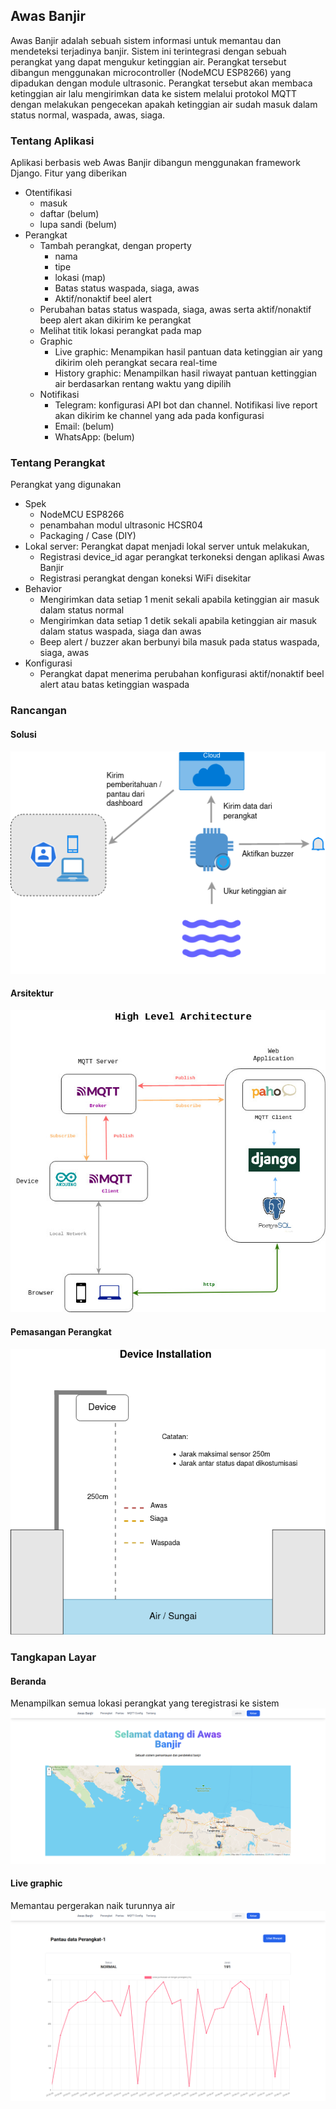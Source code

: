 ## Awas Banjir

Awas Banjir adalah sebuah sistem informasi untuk memantau dan mendeteksi terjadinya banjir. Sistem ini terintegrasi dengan sebuah perangkat yang dapat mengukur ketinggian air. Perangkat tersebut dibangun menggunakan microcontroller (NodeMCU ESP8266) yang dipadukan dengan module ultrasonic. Perangkat tersebut akan membaca ketinggian air lalu mengirimkan data ke sistem melalui protokol MQTT dengan melakukan pengecekan apakah ketinggian air sudah masuk dalam status normal, waspada, awas, siaga.


### Tentang Aplikasi
Aplikasi berbasis web Awas Banjir dibangun menggunakan framework Django. Fitur yang diberikan
- Otentifikasi
  - masuk
  - daftar (belum)
  - lupa sandi (belum)
- Perangkat
  - Tambah perangkat, dengan property
     - nama
     - tipe
     - lokasi (map)
     - Batas status waspada, siaga, awas
     - Aktif/nonaktif beel alert
  - Perubahan batas status waspada, siaga, awas serta aktif/nonaktif beep alert akan dikirim ke perangkat
  - Melihat titik lokasi perangkat pada map
  - Graphic
    - Live graphic: Menampikan hasil pantuan data ketinggian air yang dikirim oleh perangkat secara real-time
    - History graphic: Menampilkan hasil riwayat pantuan kettinggian air berdasarkan rentang waktu yang dipilih
  - Notifikasi
    - Telegram: konfigurasi API bot dan channel. Notifikasi live report akan dikirim ke channel yang ada pada konfigurasi
    - Email: (belum)
    - WhatsApp: (belum)

### Tentang Perangkat
Perangkat yang digunakan
  - Spek
    - NodeMCU ESP8266
    - penambahan modul ultrasonic HCSR04
    - Packaging / Case (DIY)
  - Lokal server: Perangkat dapat menjadi lokal server untuk melakukan,
    - Registrasi device_id agar perangkat terkoneksi dengan aplikasi Awas Banjir
    - Registrasi perangkat dengan koneksi WiFi disekitar
  - Behavior
    - Mengirimkan data setiap 1 menit sekali apabila ketinggian air masuk dalam status normal
    - Mengirimkan data setiap 1 detik sekali apabila ketinggian air masuk dalam status waspada, siaga dan awas
    - Beep alert / buzzer akan berbunyi bila masuk pada status waspada, siaga, awas
  - Konfigurasi
    - Perangkat dapat menerima perubahan konfigurasi aktif/nonaktif beel alert atau batas ketinggian waspada

### Rancangan
#### Solusi
![solusi](https://raw.githubusercontent.com/irfanpule/awasbanjir/main/docs/solution.png)

#### Arsitektur
![arsitektur](https://raw.githubusercontent.com/irfanpule/awasbanjir/main/docs/Architecture.jpg)

#### Pemasangan Perangkat
![device-installation](https://raw.githubusercontent.com/irfanpule/awasbanjir/main/docs/device-installation.png)

### Tangkapan Layar
#### Beranda
Menampilkan semua lokasi perangkat yang teregistrasi ke sistem
![home](https://raw.githubusercontent.com/irfanpule/awasbanjir/main/docs/home-awasbanjir.png)

#### Live graphic
Memantau pergerakan naik turunnya air
![monitoring](https://raw.githubusercontent.com/irfanpule/awasbanjir/main/docs/live-graphic.png)
